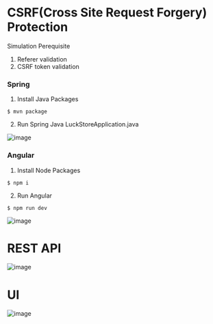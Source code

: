 # CSRF(Cross Site Request Forgery) Protection

Simulation Perequisite
1. Referer validation
2. CSRF token validation


### Spring
1. Install Java Packages 
```terminal
$ mvn package
```

2. Run Spring
Java LuckStoreApplication.java 

![image](https://user-images.githubusercontent.com/73173310/236589000-1da636cd-8940-4ee6-bf5c-bdc4a836b648.png)

### Angular 
1. Install Node Packages
```terminal
$ npm i
```

2. Run Angular
```terminal
$ npm run dev
```

![image](https://user-images.githubusercontent.com/73173310/236589015-c2590a03-3dea-4529-9544-687fdb237180.png)

# REST API
![image](https://user-images.githubusercontent.com/73173310/236589039-b2e569a6-0ae8-4166-9225-bd1c25b25b4f.png)

# UI
![image](https://user-images.githubusercontent.com/73173310/236589060-9e6de7d6-4d53-4dc3-a3a9-1cdbbab24e14.png)

